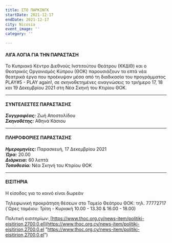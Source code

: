 ```yaml
---
title: ΣΤΟ ΠΑΡΚΙΝΓΚ
startDate: 2021-12-17
endDate: 2021-12-17
city: Nicosia
event_image: ''
category: ''

---
```

#### ΛΙΓΑ ΛΟΓΙΑ ΓΙΑ ΤΗΝ ΠΑΡΑΣΤΑΣΗ

Το Κυπριακό Κέντρο Διεθνούς Ινστιτούτου Θεάτρου (ΚΚΔΙΘ) και ο Θεατρικός Οργανισμός Κύπρου (ΘΟΚ) παρουσιάζουν τα επτά νέα θεατρικά έργα που προέκυψαν μέσα από τη διαδικασία του προγράμματος PLAY#5 - PLAY again!, σε σκηνοθετημένες αναγνώσεις το τριήμερο 17, 18 και 19 Δεκεμβρίου 2021 στη Νέα Σκηνή του Κτιρίου ΘΟΚ.

***

#### ΣΥΝΤΕΛΕΣΤΕΣ ΠΑΡΑΣΤΑΣΗΣ

**_Συγγραφέας:_** Ζωή Αποστολίδου  
**_Σκηνοθέτης:_** Αθηνά Κάσιου

***

#### ΠΛΗΡΟΦΟΡΙΕΣ ΠΑΡΑΣΤΑΣΗΣ

**_Ημερομηνίες:_** Παρασκευή, 17 Δεκεμβρίου 2021  
**_Ώρα:_** 20.00  
**_Διάρκεια:_** 60 λεπτά  
**_Τοποθεσία:_** Νέα Σκηνή του Κτιρίου ΘΟΚ

***

#### ΕΙΣΙΤΗΡΙΑ

Η είσοδος για το κοινό είναι δωρεάν

Τηλεφωνική προκράτηση θέσεων στο Ταμείο Θεάτρου ΘΟΚ: τηλ. 77772717 (΄Ωρες ταμέιου: Τρίτη - Κυριακή 10.00 - 13.30 & 16.00 - 18.00)

Πολιτική εισιτηρίων:[ ](https://www.thoc.org.cy/news-item/politiki-eisitirion,2700,0,el)[https://www.thoc.org.cy/news-item/politiki-eisitirion,2700,0,el](https://www.thoc.org.cy/news-item/politiki-eisitirion,2700,0,el "https://www.thoc.org.cy/news-item/politiki-eisitirion,2700,0,el")